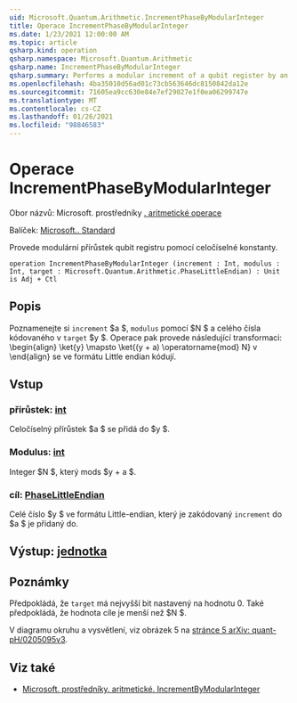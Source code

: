 ```yaml
---
uid: Microsoft.Quantum.Arithmetic.IncrementPhaseByModularInteger
title: Operace IncrementPhaseByModularInteger
ms.date: 1/23/2021 12:00:00 AM
ms.topic: article
qsharp.kind: operation
qsharp.namespace: Microsoft.Quantum.Arithmetic
qsharp.name: IncrementPhaseByModularInteger
qsharp.summary: Performs a modular increment of a qubit register by an integer constant.
ms.openlocfilehash: 4ba35010d56ad01c73cb563646dc8150842da12e
ms.sourcegitcommit: 71605ea9cc630e84e7ef29027e1f0ea06299747e
ms.translationtype: MT
ms.contentlocale: cs-CZ
ms.lasthandoff: 01/26/2021
ms.locfileid: "98846583"
---
```

# <a name="incrementphasebymodularinteger-operation"></a>Operace IncrementPhaseByModularInteger

Obor názvů: Microsoft. prostředníky [. aritmetické operace](xref:Microsoft.Quantum.Arithmetic)

Balíček: [Microsoft.. Standard](https://nuget.org/packages/Microsoft.Quantum.Standard)


Provede modulární přírůstek qubit registru pomocí celočíselné konstanty.

```qsharp
operation IncrementPhaseByModularInteger (increment : Int, modulus : Int, target : Microsoft.Quantum.Arithmetic.PhaseLittleEndian) : Unit is Adj + Ctl
```


## <a name="description"></a>Popis

Poznamenejte si `increment` $a $, `modulus` pomocí $N $ a celého čísla kódovaného v `target` $y $.
Operace pak provede následující transformaci: \begin{align} \ket{y} \mapsto \ket{(y + a) \operatorname{mod} N} v \end{align} se ve formátu Little endian kódují.

## <a name="input"></a>Vstup

### <a name="increment--int"></a>přírůstek: [int](xref:microsoft.quantum.lang-ref.int)

Celočíselný přírůstek $a $ se přidá do $y $.


### <a name="modulus--int"></a>Modulus: [int](xref:microsoft.quantum.lang-ref.int)

Integer $N $, který mods $y + a $.


### <a name="target--phaselittleendian"></a>cíl: [PhaseLittleEndian](xref:Microsoft.Quantum.Arithmetic.PhaseLittleEndian)

Celé číslo $y $ ve formátu Little-endian, který je zakódovaný `increment` do $a $ je přidaný do.



## <a name="output--unit"></a>Výstup: [jednotka](xref:microsoft.quantum.lang-ref.unit)



## <a name="remarks"></a>Poznámky

Předpokládá, že `target` má nejvyšší bit nastavený na hodnotu 0.
Také předpokládá, že hodnota cíle je menší než $N $.

V diagramu okruhu a vysvětlení, viz obrázek 5 na [stránce 5 arXiv: quant-pH/0205095v3](https://arxiv.org/pdf/quant-ph/0205095v3.pdf#page=5).

## <a name="see-also"></a>Viz také

- [Microsoft. prostředníky. aritmetické. IncrementByModularInteger](xref:Microsoft.Quantum.Arithmetic.IncrementByModularInteger)